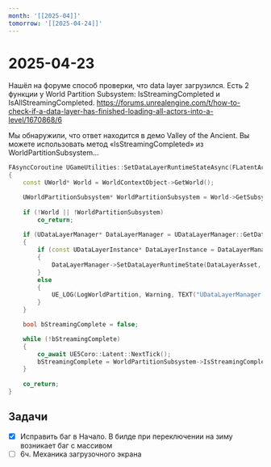 ```yaml
---
month: '[[2025-04]]'
tomorrow: '[[2025-04-24]]'
---
```


# 2025-04-23

Нашёл на форуме способ проверки, что data layer загрузился. Есть 2 функции у World Partition Subsystem: IsStreamingCompleted и IsAllStreamingCompleted. https://forums.unrealengine.com/t/how-to-check-if-a-data-layer-has-finished-loading-all-actors-into-a-level/1670868/6

Мы обнаружили, что ответ находится в демо Valley of the Ancient. Вы можете использовать метод «IsStreamingCompleted» из WorldPartitionSubsystem...

```c++
FAsyncCoroutine UGameUtilities::SetDataLayerRuntimeStateAsync(FLatentActionInfo LatentInfo, const UObject* WorldContextObject, const UDataLayerAsset* DataLayerAsset, EDataLayerRuntimeState InState, bool bInIsRecursive)
{
	const UWorld* World = WorldContextObject->GetWorld();

	UWorldPartitionSubsystem* WorldPartitionSubsystem = World->GetSubsystem<UWorldPartitionSubsystem>();
	
	if (!World || !WorldPartitionSubsystem)
		co_return;
	
	if (UDataLayerManager* DataLayerManager = UDataLayerManager::GetDataLayerManager(World))
	{
		if (const UDataLayerInstance* DataLayerInstance = DataLayerManager->GetDataLayerInstanceFromAsset(DataLayerAsset))
		{
			DataLayerManager->SetDataLayerRuntimeState(DataLayerAsset, InState, bInIsRecursive);
		}
		else
		{
			UE_LOG(LogWorldPartition, Warning, TEXT("UDataLayerManager::SetDataLayerRuntimeState unknown Data Layer"));
		}
	}

	bool bStreamingComplete = false;

	while (!bStreamingComplete)
	{
		co_await UE5Coro::Latent::NextTick();
		bStreamingComplete = WorldPartitionSubsystem->IsStreamingCompleted();
	}
	
	co_return;
}
```

## Задачи

 - [x] Исправить баг в Начало. В билде при переключении на зиму возникает баг с массивом
 - [ ] 6ч. Механика загрузочного экрана
